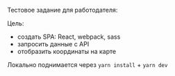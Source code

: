 Тестовое задание для работодателя:

Цель:

- создать SPA: React, webpack, sass
- запросить данные с API
- отобразить координаты на карте


Локально поднимается через `yarn install` + `yarn dev`
